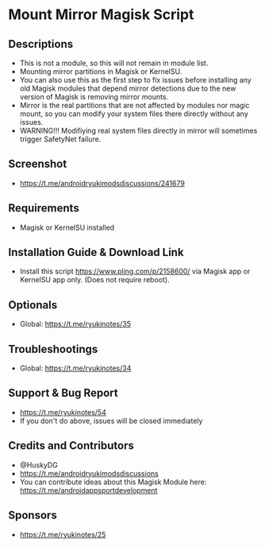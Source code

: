 # Mount Mirror Magisk Script

## Descriptions
- This is not a module, so this will not remain in module list.
- Mounting mirror partitions in Magisk or KernelSU.
- You can also use this as the first step to fix issues before installing any old Magisk modules that depend mirror detections due to the new version of Magisk is removing mirror mounts.
- Mirror is the real partitions that are not affected by modules nor magic mount, so you can modify your system files there directly without any issues.
- WARNING!!! Modifiying real system files directly in mirror will sometimes trigger SafetyNet failure.

## Screenshot
- https://t.me/androidryukimodsdiscussions/241679

## Requirements
- Magisk or KernelSU installed

## Installation Guide & Download Link
- Install this script https://www.pling.com/p/2158600/ via Magisk app or KernelSU app only. (Does not require reboot).

## Optionals
- Global: https://t.me/ryukinotes/35

## Troubleshootings
- Global: https://t.me/ryukinotes/34

## Support & Bug Report
- https://t.me/ryukinotes/54
- If you don't do above, issues will be closed immediately

## Credits and Contributors
- @HuskyDG
- https://t.me/androidryukimodsdiscussions
- You can contribute ideas about this Magisk Module here: https://t.me/androidappsportdevelopment

## Sponsors
- https://t.me/ryukinotes/25





